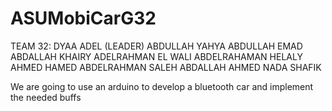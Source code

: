 # ASUMobiCarG32
TEAM 32:
DYAA ADEL (LEADER)
ABDULLAH YAHYA 
ABDULLAH EMAD 
ABDALLAH KHAIRY
ADELRAHMAN EL WALI
ABDELRAHAMAN HELALY 
AHMED HAMED
ABDELRAHMAN SALEH
ABDALLAH AHMED 
NADA SHAFIK

We are going to use an arduino to develop a bluetooth car and implement the needed buffs
